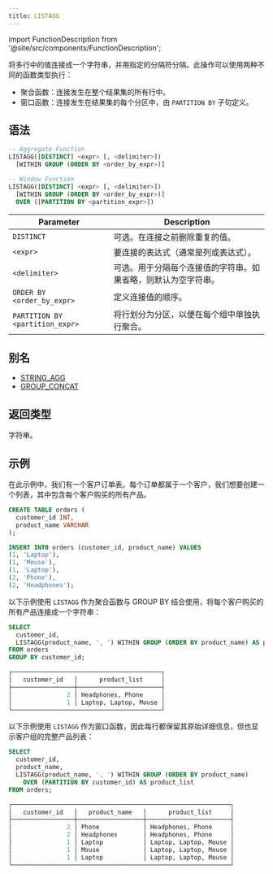 ```yaml
---
title: LISTAGG
---
```

import FunctionDescription from '@site/src/components/FunctionDescription';

<FunctionDescription description="Introduced or updated: v1.2.725"/>

将多行中的值连接成一个字符串，并用指定的分隔符分隔。此操作可以使用两种不同的函数类型执行：
- 聚合函数：连接发生在整个结果集的所有行中。
- 窗口函数：连接发生在结果集的每个分区中，由 `PARTITION BY` 子句定义。

## 语法

```sql
-- Aggregate Function
LISTAGG([DISTINCT] <expr> [, <delimiter>])
  [WITHIN GROUP (ORDER BY <order_by_expr>)]

-- Window Function
LISTAGG([DISTINCT] <expr> [, <delimiter>])
  [WITHIN GROUP (ORDER BY <order_by_expr>)]
  OVER ([PARTITION BY <partition_expr>])
```

| Parameter                       | Description                                                                                       |
|---------------------------------|---------------------------------------------------------------------------------------------------|
| `DISTINCT`                      | 可选。在连接之前删除重复的值。                                          |
| `<expr>`                        | 要连接的表达式（通常是列或表达式）。                              |
| `<delimiter>`                   | 可选。用于分隔每个连接值的字符串。如果省略，则默认为空字符串。 |
| `ORDER BY <order_by_expr>`      | 定义连接值的顺序。                                           |
| `PARTITION BY <partition_expr>` | 将行划分为分区，以便在每个组中单独执行聚合。                 |

## 别名

- [STRING_AGG](aggregate-string-agg.md)
- [GROUP_CONCAT](aggregate-group-concat.md)

## 返回类型

字符串。

## 示例

在此示例中，我们有一个客户订单表。每个订单都属于一个客户，我们想要创建一个列表，其中包含每个客户购买的所有产品。

```sql
CREATE TABLE orders (
  customer_id INT,
  product_name VARCHAR
);

INSERT INTO orders (customer_id, product_name) VALUES
(1, 'Laptop'),
(1, 'Mouse'),
(1, 'Laptop'),
(2, 'Phone'),
(2, 'Headphones');
```

以下示例使用 `LISTAGG` 作为聚合函数与 GROUP BY 结合使用，将每个客户购买的所有产品连接成一个字符串：

```sql
SELECT
  customer_id,
  LISTAGG(product_name, ', ') WITHIN GROUP (ORDER BY product_name) AS product_list
FROM orders
GROUP BY customer_id;
```

```sql
┌─────────────────────────────────────────┐
│   customer_id   │      product_list     │
├─────────────────┼───────────────────────┤
│               2 │ Headphones, Phone     │
│               1 │ Laptop, Laptop, Mouse │
└─────────────────────────────────────────┘
```

以下示例使用 `LISTAGG` 作为窗口函数，因此每行都保留其原始详细信息，但也显示客户组的完整产品列表：

```sql
SELECT
  customer_id,
  product_name,
  LISTAGG(product_name, ', ') WITHIN GROUP (ORDER BY product_name)
    OVER (PARTITION BY customer_id) AS product_list
FROM orders;
```

```sql
┌────────────────────────────────────────────────────────────┐
│   customer_id   │   product_name   │      product_list     │
├─────────────────┼──────────────────┼───────────────────────┤
│               2 │ Phone            │ Headphones, Phone     │
│               2 │ Headphones       │ Headphones, Phone     │
│               1 │ Laptop           │ Laptop, Laptop, Mouse │
│               1 │ Mouse            │ Laptop, Laptop, Mouse │
│               1 │ Laptop           │ Laptop, Laptop, Mouse │
└────────────────────────────────────────────────────────────┘
```
